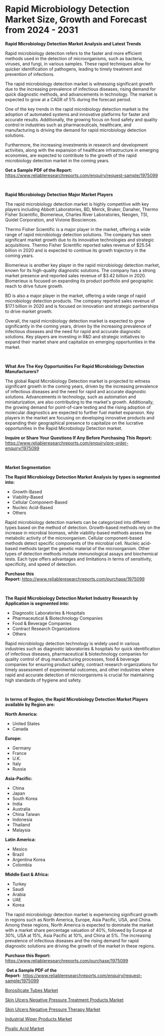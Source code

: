 <p><h1>Rapid Microbiology Detection Market Size, Growth and Forecast from 2024 - 2031</h1></p><p><strong>Rapid Microbiology Detection Market Analysis and Latest Trends</strong></p>
<p><p>Rapid microbiology detection refers to the faster and more efficient methods used in the detection of microorganisms, such as bacteria, viruses, and fungi, in various samples. These rapid techniques allow for quicker identification of pathogens, leading to timely treatment and prevention of infections.</p><p>The rapid microbiology detection market is witnessing significant growth due to the increasing prevalence of infectious diseases, rising demand for quick diagnostic methods, and advancements in technology. The market is expected to grow at a CAGR of 5% during the forecast period.</p><p>One of the key trends in the rapid microbiology detection market is the adoption of automated systems and innovative platforms for faster and accurate results. Additionally, the growing focus on food safety and quality control in industries such as pharmaceuticals, healthcare, and manufacturing is driving the demand for rapid microbiology detection solutions.</p><p>Furthermore, the increasing investments in research and development activities, along with the expansion of healthcare infrastructure in emerging economies, are expected to contribute to the growth of the rapid microbiology detection market in the coming years.</p></p>
<p><strong>Get a Sample PDF of the Report:&nbsp;</strong> <a href="https://www.reliableresearchreports.com/enquiry/request-sample/1975099">https://www.reliableresearchreports.com/enquiry/request-sample/1975099</a></p>
<p>&nbsp;</p>
<p><strong>Rapid Microbiology Detection Major Market Players</strong></p>
<p><p>The rapid microbiology detection market is highly competitive with key players including Abbott Laboratories, BD, Merck, Bruker, Danaher, Thermo Fisher Scientific, Biomerieux, Charles River Laboratories, Neogen, TSI, Quidel Corporation, and Vivione Biosciences.</p><p>Thermo Fisher Scientific is a major player in the market, offering a wide range of rapid microbiology detection solutions. The company has seen significant market growth due to its innovative technologies and strategic acquisitions. Thermo Fisher Scientific reported sales revenue of $25.54 billion in 2020 and is expected to continue its growth trajectory in the coming years.</p><p>Biomerieux is another key player in the rapid microbiology detection market, known for its high-quality diagnostic solutions. The company has a strong market presence and reported sales revenue of $3.42 billion in 2020. Biomerieux is focused on expanding its product portfolio and geographic reach to drive future growth.</p><p>BD is also a major player in the market, offering a wide range of rapid microbiology detection products. The company reported sales revenue of $17.1 billion in 2020 and is focused on innovation and strategic partnerships to drive market growth.</p><p>Overall, the rapid microbiology detection market is expected to grow significantly in the coming years, driven by the increasing prevalence of infectious diseases and the need for rapid and accurate diagnostic solutions. Key players are investing in R&D and strategic initiatives to expand their market share and capitalize on emerging opportunities in the market.</p></p>
<p>&nbsp;</p>
<p><strong>What Are The Key Opportunities For Rapid Microbiology Detection Manufacturers?</strong></p>
<p><p>The global Rapid Microbiology Detection market is projected to witness significant growth in the coming years, driven by the increasing prevalence of infectious diseases and the need for rapid and accurate diagnostic solutions. Advancements in technology, such as automation and miniaturization, are also contributing to the market's growth. Additionally, the growing demand for point-of-care testing and the rising adoption of molecular diagnostics are expected to further fuel market expansion. Key players in the market are focusing on developing innovative products and expanding their geographical presence to capitalize on the lucrative opportunities in the Rapid Microbiology Detection market.</p></p>
<p><strong>Inquire or Share Your Questions If Any Before Purchasing This Report:</strong> <a href="https://www.reliableresearchreports.com/enquiry/pre-order-enquiry/1975099">https://www.reliableresearchreports.com/enquiry/pre-order-enquiry/1975099</a></p>
<p>&nbsp;</p>
<p><strong>Market Segmentation</strong></p>
<p><strong>The Rapid Microbiology Detection Market Analysis by types is segmented into:</strong></p>
<p><ul><li>Growth-Based</li><li>Viability-Based</li><li>Cellular Component-Based</li><li>Nucleic Acid-Based</li><li>Others</li></ul></p>
<p><p>Rapid microbiology detection markets can be categorized into different types based on the method of detection. Growth-based methods rely on the increase in microbial biomass, while viability-based methods assess the metabolic activity of the microorganism. Cellular component-based methods detect specific components of the microbial cell. Nucleic acid-based methods target the genetic material of the microorganism. Other types of detection methods include immunological assays and biochemical tests. Each type offers advantages and limitations in terms of sensitivity, specificity, and speed of detection.</p></p>
<p><strong>Purchase this Report:&nbsp;</strong><a href="https://www.reliableresearchreports.com/purchase/1975099">https://www.reliableresearchreports.com/purchase/1975099</a></p>
<p>&nbsp;</p>
<p><strong>The Rapid Microbiology Detection Market Industry Research by Application is segmented into:</strong></p>
<p><ul><li>Diagnostic Laboratories & Hospitals</li><li>Pharmaceutical & Biotechnology Companies</li><li>Food & Beverage Companies</li><li>Contract Research Organizations</li><li>Others</li></ul></p>
<p><p>Rapid microbiology detection technology is widely used in various industries such as diagnostic laboratories & hospitals for quick identification of infectious diseases, pharmaceutical & biotechnology companies for quality control of drug manufacturing processes, food & beverage companies for ensuring product safety, contract research organizations for timely assessment of experimental outcomes, and other industries where rapid and accurate detection of microorganisms is crucial for maintaining high standards of hygiene and safety.</p></p>
<p>&nbsp;</p>
<p><strong>In terms of Region, the Rapid Microbiology Detection Market Players available by Region are:</strong></p>
<p>
    <p> <strong> North America: </strong>
        <ul>
            <li>United States</li>
            <li>Canada</li>
        </ul>
        </p> 
    <p> <strong> Europe: </strong>
        <ul>
            <li>Germany</li>
            <li>France</li>
            <li>U.K.</li>
            <li>Italy</li>
            <li>Russia</li>
        </ul>
        </p> 
    <p> <strong> Asia-Pacific: </strong>
        <ul>
            <li>China</li>
            <li>Japan</li>
            <li>South Korea</li>
            <li>India</li>
            <li>Australia</li>
            <li>China Taiwan</li>
            <li>Indonesia</li>
            <li>Thailand</li>
            <li>Malaysia</li>
        </ul>
        </p> 
    <p> <strong> Latin America: </strong>
        <ul>
            <li>Mexico</li>
            <li>Brazil</li>
            <li>Argentina Korea</li>
            <li>Colombia</li>
        </ul>
        </p> 
    <p> <strong> Middle East & Africa: </strong>
        <ul>
            <li>Turkey</li>
            <li>Saudi</li>
            <li>Arabia</li>
            <li>UAE</li>
            <li>Korea</li>
        </ul>
    </p>
    </p>
<p><p>The rapid microbiology detection market is experiencing significant growth in regions such as North America, Europe, Asia Pacific, USA, and China. Among these regions, North America is expected to dominate the market with a market share percentage valuation of 40%, followed by Europe at 30%, USA at 15%, Asia Pacific at 10%, and China at 5%. The increasing prevalence of infectious diseases and the rising demand for rapid diagnostic solutions are driving the growth of the market in these regions.</p></p>
<p><strong>Purchase this Report: </strong><a href="https://www.reliableresearchreports.com/purchase/1975099">https://www.reliableresearchreports.com/purchase/1975099</a></p>
<p>&nbsp;<strong>Get a Sample PDF of the Report:&nbsp;&nbsp;</strong><a href="https://www.reliableresearchreports.com/enquiry/request-sample/1975099">https://www.reliableresearchreports.com/enquiry/request-sample/1975099</a></p>
<p><strong></strong></p>
<p><p><a href="https://view.publitas.com/reportprime-1/borosilicate-tubes-market-challenges-opportunities-and-growth-drivers-and-major-market-players-forecasted-for-period-from-2024-2031/">Borosilicate Tubes Market</a></p><p><a href="https://fuschia-pecorino-a6d.notion.site/Skin-Ulcers-Negative-Pressure-Treatment-Products-Market-Size-Growing-and-Forecasted-for-period-from--aa36acfe16054153a7b08b3969a69ba5">Skin Ulcers Negative Pressure Treatment Products Market</a></p><p><a href="https://florentine-yuzu-f42.notion.site/Skin-Ulcers-Negative-Pressure-Therapy-Market-Size-Furnishes-Valuable-Information-Encompassing-Market-67f2767dda0e46c3b3e2a1839d0d6ea7">Skin Ulcers Negative Pressure Therapy Market</a></p><p><a href="https://issuu.com/reportprime-2/docs/industrial-wiper-products-market-size-2030.pptx">Industrial Wiper Products Market</a></p><p><a href="https://view.publitas.com/reportprime-1/pivalic-acid-market-dynamics-2024-2031-also-about-its-market-trends-projections-and-opportunities/">Pivalic Acid Market</a></p></p>